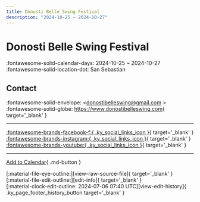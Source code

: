 ```yaml
---
title: Donosti Belle Swing Festival
description: "2024-10-25 ~ 2024-10-27"
---
```


# Donosti Belle Swing Festival 

:fontawesome-solid-calendar-days: 2024-10-25 ~ 2024-10-27  
:fontawesome-solid-location-dot: San Sebastian  

## Contact

:fontawesome-solid-envelope: <donostibelleswing@gmail.com >  
:fontawesome-solid-globe: <https://www.donostibelleswing.com>{ target='_blank' }  

---

 [:fontawesome-brands-facebook-f:{ .ky_social_links_icon }](https://www.facebook.com/donostibelleswing){ target='_blank' } [:fontawesome-brands-instagram:{ .ky_social_links_icon }](https://instagram.com/donostibelleswing){ target='_blank' } [:fontawesome-brands-youtube:{ .ky_social_links_icon }](https://youtube.com/@donostibelleswing){ target='_blank' }

---

[Add to Calendar](https://swing.news/ics/en/2024/es_ES/donosti-belle-swing-festival-2024.ics){ .md-button }

<div class="ky_page_footer" markdown>
<div class="ky_page_footer_trailing" markdown="span">
[:material-file-eye-outline:][view-raw-source-file]{ target='_blank' }
[:material-file-edit-outline:][edit-info]{ target='_blank' }
</div>
<div class="ky_page_footer_leading" markdown="span">
[:material-clock-edit-outline: 2024-07-06 07:40 UTC][view-edit-history]{ .ky_page_footer_history_button target='_blank' }
</div>
</div>

[view-raw-source-file]: https://github.com/swingdance/events/blob/main/2024/es_ES/donosti-belle-swing-festival-2024.json "View Raw Source File"
[edit-info]: https://github.com/swingdance/events/issues/new?assignees=&labels=update+event&projects=&template=03-update_entity.yml&title=%5B2024%2Fes_ES%5D%20Update%20Event%3A%20Donosti%20Belle%20Swing%20Festival&region=es_ES&year=2024&id=donosti-belle-swing-festival-2024&name=Donosti%20Belle%20Swing%20Festival&org_id= "Edit Info"

[view-edit-history]: https://github.com/swingdance/events/commits/main/2024/es_ES/donosti-belle-swing-festival-2024.json "View Edit History"
